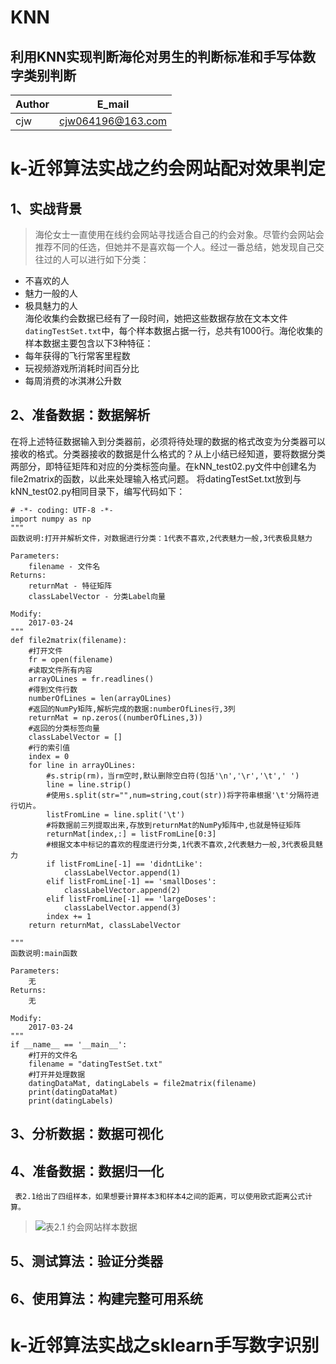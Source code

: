 KNN
=======
利用KNN实现判断海伦对男生的判断标准和手写体数字类别判断
-------
 | Author        | E_mail    | 
 | --------   | :----:   |
 | cjw        |  cjw064196@163.com     | 


# k-近邻算法实战之约会网站配对效果判定
## 1、实战背景
>  海伦女士一直使用在线约会网站寻找适合自己的约会对象。尽管约会网站会推荐不同的任选，但她并不是喜欢每一个人。经过一番总结，她发现自己交往过的人可以进行如下分类：
 * 不喜欢的人
 * 魅力一般的人
 * 极具魅力的人 <br>   海伦收集约会数据已经有了一段时间，她把这些数据存放在文本文件`datingTestSet.txt`中，每个样本数据占据一行，总共有1000行。海伦收集的样本数据主要包含以下3种特征：
 * 每年获得的飞行常客里程数
 * 玩视频游戏所消耗时间百分比
 * 每周消费的冰淇淋公升数
## 2、准备数据：数据解析
在将上述特征数据输入到分类器前，必须将待处理的数据的格式改变为分类器可以接收的格式。分类器接收的数据是什么格式的？从上小结已经知道，要将数据分类两部分，即特征矩阵和对应的分类标签向量。在kNN_test02.py文件中创建名为file2matrix的函数，以此来处理输入格式问题。 将datingTestSet.txt放到与kNN_test02.py相同目录下，编写代码如下：
```
# -*- coding: UTF-8 -*-
import numpy as np
"""
函数说明:打开并解析文件，对数据进行分类：1代表不喜欢,2代表魅力一般,3代表极具魅力
 
Parameters:
    filename - 文件名
Returns:
    returnMat - 特征矩阵
    classLabelVector - 分类Label向量
 
Modify:
    2017-03-24
"""
def file2matrix(filename):
    #打开文件
    fr = open(filename)
    #读取文件所有内容
    arrayOLines = fr.readlines()
    #得到文件行数
    numberOfLines = len(arrayOLines)
    #返回的NumPy矩阵,解析完成的数据:numberOfLines行,3列
    returnMat = np.zeros((numberOfLines,3))
    #返回的分类标签向量
    classLabelVector = []
    #行的索引值
    index = 0
    for line in arrayOLines:
        #s.strip(rm)，当rm空时,默认删除空白符(包括'\n','\r','\t',' ')
        line = line.strip()
        #使用s.split(str="",num=string,cout(str))将字符串根据'\t'分隔符进行切片。
        listFromLine = line.split('\t')
        #将数据前三列提取出来,存放到returnMat的NumPy矩阵中,也就是特征矩阵
        returnMat[index,:] = listFromLine[0:3]
        #根据文本中标记的喜欢的程度进行分类,1代表不喜欢,2代表魅力一般,3代表极具魅力
        if listFromLine[-1] == 'didntLike':
            classLabelVector.append(1)
        elif listFromLine[-1] == 'smallDoses':
            classLabelVector.append(2)
        elif listFromLine[-1] == 'largeDoses':
            classLabelVector.append(3)
        index += 1
    return returnMat, classLabelVector
 
"""
函数说明:main函数
 
Parameters:
    无
Returns:
    无
 
Modify:
    2017-03-24
"""
if __name__ == '__main__':
    #打开的文件名
    filename = "datingTestSet.txt"
    #打开并处理数据
    datingDataMat, datingLabels = file2matrix(filename)
    print(datingDataMat)
    print(datingLabels)
```
## 3、分析数据：数据可视化
## 4、准备数据：数据归一化
     表2.1给出了四组样本，如果想要计算样本3和样本4之间的距离，可以使用欧式距离公式计算。
>![表2.1 约会网站样本数据](https://cuijiahua.com/wp-content/uploads/2017/11/ml_1_10.jpg)
## 5、测试算法：验证分类器
## 6、使用算法：构建完整可用系统
# k-近邻算法实战之sklearn手写数字识别
